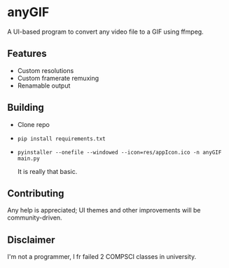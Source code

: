 # anyGIF
A UI-based program to convert any video file to a GIF using ffmpeg.

## Features
* Custom resolutions
* Custom framerate remuxing
* Renamable output

## Building
* Clone repo
* `pip install requirements.txt`
* `pyinstaller --onefile --windowed --icon=res/appIcon.ico -n anyGIF main.py`

   It is really that basic.

## Contributing
Any help is appreciated; UI themes and other improvements will be community-driven.

## Disclaimer
I'm not a programmer, I fr failed 2 COMPSCI classes in university. 
